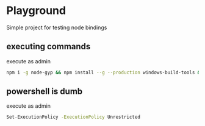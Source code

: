 # Playground
Simple project for testing node bindings 

## executing commands
execute as admin
```bash
npm i -g node-gyp && npm install --g --production windows-build-tools &&
```

## powershell is dumb
execute as admin
```bash
Set-ExecutionPolicy -ExecutionPolicy Unrestricted
```